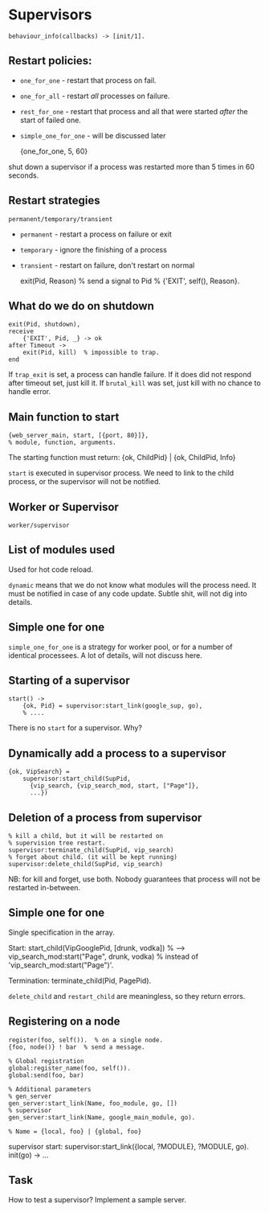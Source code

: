 Supervisors
===========

    behaviour_info(callbacks) -> [init/1].

Restart policies:
-----------------

- `one_for_one` - restart that process on fail.
- `one_for_all` - restart _all_ processes on failure.
- `rest_for_one` - restart that process and all that
  were started _after_ the start of failed one.
- `simple_one_for_one` - will be discussed later

    {one_for_one, 5, 60}

shut down a supervisor if a process was restarted
more than 5 times in 60 seconds.

Restart strategies
------------------
    permanent/temporary/transient

- `permanent` - restart a process on failure or exit
- `temporary` - ignore the finishing of a process
- `transient` - restart on failure, don't restart on normal

    exit(Pid, Reason)  % send a signal to Pid
    % {'EXIT', self(), Reason}.

What do we do on shutdown
-------------------------

    exit(Pid, shutdown),
    receive
        {'EXIT', Pid, _} -> ok
    after Timeout ->
        exit(Pid, kill)  % impossible to trap.
    end

If `trap_exit` is set, a process can handle failure.
If it does did not respond after timeout set,
just kill it. If `brutal_kill` was set, just kill
with no chance to handle error.

Main function to start
----------------------

    {web_server_main, start, [{port, 80}]},
    % module, function, arguments.

The starting function must return:
    {ok, ChildPid} | {ok, ChildPid, Info}

`start` is executed in supervisor process. We need
to link to the child process, or the supervisor will
not be notified.

Worker or Supervisor
--------------------
    worker/supervisor

List of modules used
--------------------
Used for hot code reload.

`dynamic` means that we do not know what modules will
the process need. It must be notified in case of any
code update. Subtle shit, will not dig into details.

Simple one for one
------------------
`simple_one_for_one` is a strategy for worker pool,
or for a number of identical processees. A lot of
details, will not discuss here.

Starting of a supervisor
------------------------

    start() ->
        {ok, Pid} = supervisor:start_link(google_sup, go),
        % ....

There is no `start` for a supervisor. Why?

Dynamically add a process to a supervisor
-----------------------------------------

    {ok, VipSearch} =
        supervisor:start_child(SupPid,
          {vip_search, {vip_search_mod, start, ["Page"]},
          ...})

Deletion of a process from supervisor
-------------------------------------

    % kill a child, but it will be restarted on
    % supervision tree restart.
    supervisor:terminate_child(SupPid, vip_search)
    % forget about child. (it will be kept running)
    supervisor:delete_child(SupPid, vip_search)

NB: for kill and forget, use both. Nobody guarantees
that process will not be restarted in-between.

Simple one for one
------------------
Single specification in the array.

Start:
    start_child(VipGooglePid, [drunk, vodka])
    % --> vip_search_mod:start("Page", drunk, vodka)
    % instead of 'vip_search_mod:start("Page")'.

Termination:
    terminate_child(Pid, PagePid).

`delete_child` and `restart_child` are meaningless,
so they return errors.

Registering on a node
---------------------
    register(foo, self()).  % on a single node.
    {foo, node()} ! bar  % send a message.

    % Global registration
    global:register_name(foo, self()).
    global:send(foo, bar)

    % Additional parameters
    % gen_server
    gen_server:start_link(Name, foo_module, go, [])
    % supervisor
    gen_server:start_link(Name, google_main_module, go).

    % Name = {local, foo} | {global, foo}

supervisor start:
    supervisor:start_link({local, ?MODULE}, ?MODULE, go).
    init(go) -> ...


Task
----
How to test a supervisor? Implement a sample server.
